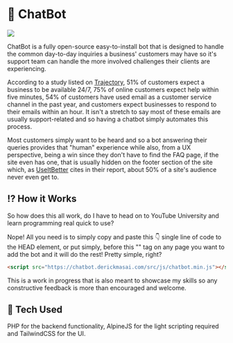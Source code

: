 # 🤖 ChatBot

<img src="https://chatbot.derickmasai.com/src/img/github-screenshot.png">

ChatBot is a fully open-source easy-to-install bot that is designed to handle the common day-to-day inquiries a business' customers may have so it's support team can handle the more involved challenges their clients are experiencing.

According to a study listed on [Trajectory](https://www.trajectorywebdesign.com/blog/should-my-website-have-a-faq-page/ "Trajectory"), 51% of customers expect a business to be available 24/7, 75% of online customers expect help within five minutes, 54% of customers have used email as a customer service channel in the past year, and customers expect businesses to respond to their emails within an hour. It isn't a stretch to say most of these emails are usually support-related and so having a chatbot simply automates this process.

Most customers simply want to be heard and so a bot answering their queries provides that "human" experience while also, from a UX perspective, being a win since they don't have to find the FAQ page, if the site even has one, that is usually hidden on the footer section of the site which, as [UseItBetter](https://www.useitbetter.com/blog/using-scroll-reach-to-evaluate-landing-page/ "UseItBetter") cites in their report, about 50% of a site's audience never even get to.

## ⁉️ How it Works

So how does this all work, do I have to head on to YouTube University and learn programming real quick to use?

Nope! All you need is to simply copy and paste this 👇 single line of code to the HEAD element, or put simply, before this "</head>" tag on any page you want to add the bot and it will do the rest! Pretty simple, right? 

```html
<script src="https://chatbot.derickmasai.com/src/js/chatbot.min.js"></script>
```

This is a work in progress that is also meant to showcase my skills so any constructive feedback is more than encouraged and welcome.

## 🚀 Tech Used

PHP for the backend functionality, AlpineJS for the light scripting required and TailwindCSS for the UI.
